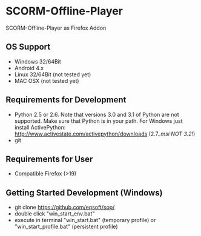 SCORM-Offline-Player
====================
SCORM-Offline-Player as Firefox Addon

## OS Support ##
* Windows 32/64Bit
* Android 4.x
* Linux   32/64Bit (not tested yet)
* MAC OSX (not tested yet)

## Requirements for Development ##
* Python 2.5 or 2.6. Note that versions 3.0 and 3.1 of Python are not supported. Make sure that Python is in your path. For Windows just install ActivePython: http://www.activestate.com/activepython/downloads (2.7.*.msi NOT 3.2*!)
* git

## Requirements for User ##
* Compatible Firefox (>19)

## Getting Started Development (Windows) ##
* git clone https://github.com/eqsoft/sop/
* double click "win_start_env.bat"
* execute in terminal "win_start.bat" (temporary profile) or "win_start_profile.bat" (persistent profile)
